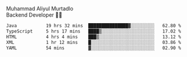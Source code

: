 Muhammad Aliyul Murtadlo
<br>
Backend Developer 👨‍💻
<br>
<!--START_SECTION:waka-->

```txt
Java           19 hrs 32 mins  ███████████████▓░░░░░░░░░   62.80 %
TypeScript     5 hrs 17 mins   ████▒░░░░░░░░░░░░░░░░░░░░   17.02 %
HTML           4 hrs 4 mins    ███▒░░░░░░░░░░░░░░░░░░░░░   13.12 %
XML            1 hr 12 mins    █░░░░░░░░░░░░░░░░░░░░░░░░   03.86 %
YAML           54 mins         ▓░░░░░░░░░░░░░░░░░░░░░░░░   02.90 %
```

<!--END_SECTION:waka-->

